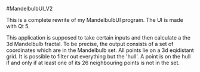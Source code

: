 #MandelbulbUI_V2

This is a complete rewrite of my MandelbulbUI program. The UI is made with Qt 5.

This application is supposed to take certain inputs and then calculate a the 3d Mandelbulb fractal.
To be precise, the output consists of a set of coordinates which are in the Mandelbulb set. All points
lie on a 3d eqidistant grid. It is possible to filter out everything but the 'hull'. A point is on the hull
if and only if at least one of its 26 neighbouring points is not in the set.
